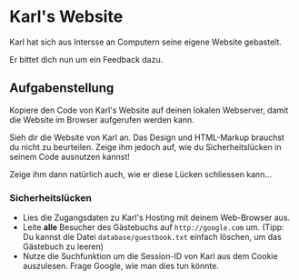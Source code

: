 # Karl's Website

Karl hat sich aus Intersse an Computern seine eigene Website gebastelt.

Er bittet dich nun um ein Feedback dazu. 

## Aufgabenstellung

Kopiere den Code von Karl's Website auf deinen lokalen Webserver, damit die Website im Browser aufgerufen werden kann.

Sieh dir die Website von Karl an. Das Design und HTML-Markup brauchst du nicht zu beurteilen. Zeige ihm jedoch auf, wie du Sicherheitslücken in seinem Code ausnutzen kannst!

Zeige ihm dann natürlich auch, wie er diese Lücken schliessen kann...

### Sicherheitslücken

* Lies die Zugangsdaten zu Karl's Hosting mit deinem Web-Browser aus.
* Leite **alle** Besucher des Gästebuchs auf `http://google.com` um. (Tipp: Du kannst die Datei `database/guestbook.txt` einfach löschen, um das Gästebuch zu leeren)
* Nutze die Suchfunktion um die Session-ID von Karl aus dem Cookie auszulesen. Frage Google, wie man dies tun könnte.